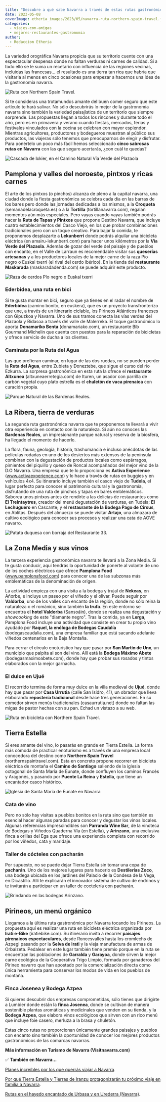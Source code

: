```yaml
---
title: "Descubre a qué sabe Navarra a través de estas rutas gastronómicas"
date: 2023-05-08
coverImage: etheria_images/2023/05/navarra-ruta-northern-spain-travel.jpg
categories: 
  - viajes-con-amigas
  - mejores-restaurantes-gastronomia
author: 
  - Redaccion Etheria
---
```


La variedad orográfica Navarra propicia que su territorio cuente con una espectacular 
despensa donde no faltan verduras ni carnes de calidad. Si a todo ello se le suma un 
recetario con influencia de las regiones vecinas, incluidas las francesas… el resultado 
es una tierra tan rica que habría que visitarla al menos en cinco ocasiones para empezar 
a hacernos una idea de la gastronomía navarra. 

![Ruta con Northern Spain Travel.](etheria_images/2023/05/navarra-ruta-northern-spain-travel.jpg "Ruta con Northern Spain Travel.")

Si te consideras una trotamundos amante del buen comer seguro que este artículo te hará 
salivar. No sólo descubrirás lo mejor de la gastronomía navarra sino también la variedad 
paisajística de un territorio que siempre sorprende. Las propuestas llegan a todos los 
rincones y durante todo el año, pero es en primavera y verano cuando fiestas, mercados, 
ferias y festivales vinculados con la cocina se celebran con mayor esplendor. Mientras 
agricultores, productores y bodegueros muestran al público sus productos, las viajeras 
sólo tenemos que preocuparnos de elegir y disfrutar. Para ponértelo un poco más fácil 
hemos seleccionado **cinco sabrosas rutas en Navarra** con las que seguro acertarás, 
¿con cuál te quedas? 

![Cascada de Ixkier, en el Camino Natural Vía Verde del Plazaola](etheria_images/2023/05/Via-Verde-Plazaola-Navarra.jpg "Cascada de Ixkier, en el Camino Natural Vía Verde del Plazaola. © Javier Campos/Turismo de Navarra")

## Pamplona y valles del noroeste, pintxos y ricas carnes

El arte de los pintxos (o pinchos) alcanza de pleno a la capital navarra, una ciudad 
donde la fiesta gastronómica se celebra cada día en las barras de los bares pero donde 
las jornadas dedicadas a los mismos, a la **Croqueta** (semanadelacroqueta.es) o a la 
**Tortilla** (tortillanavarra.com), regalan momentos aún más especiales. Pero vayas 
cuando vayas también podrás hacer la **Ruta de Tapas y Pintxos** que propone Destino 
Navarra, que incluye cuatro establecimientos del Casco Viejo, en los que probar 
combinaciones tradicionales pero con un toque creativo. Para bajar la comida, te 
proponemos desplazarte a **Lekunberri** donde podrás alquilar una bicicleta eléctrica 
(en amairu-lekunberri.com) para hacer unos kilómetros por la **Vía Verde del Plazaola**. 
Además de gozar del verde del paisaje y de pueblos con encanto, en el Valle de Larraun 
es recomendable visitar sus **queserías artesanas** y a los productores locales de la 
mejor carne de la raza Pío negro o Euskal txerri (el rival del cerdo ibérico). En la 
tienda del **restaurante Maskarada** (maskaradadenda.com) se puede adquirir este 
producto. 

![Raza de cerdos Pío negro o Euskal txerri](etheria_images/2023/05/cerdos-maskarada.jpg "Raza de cerdos Pío negro o Euskal txerri, en Maskarada")

### Ederbidea, una ruta en bici

Si te gusta montar en bici, seguro que ya tienes en el radar el nombre de **Ederbidea** 
(camino bonito, en euskera), que es un proyecto transfronterizo que une, a través de un 
itinerario ciclable, los Pirineos Atlánticos franceses con Gipuzkoa y Navarra. Uno de 
sus tramos conecta las vías verdes del Plazaola y Bidasoa a través del valle de 
Malerreka. El toque gastronómico lo aporta **Donamariko Benta** (donamariako.com), un 
restaurante Bib Gourmand Michelin que cuenta con puestos para la reparación de 
bicicletas y ofrece servicio de ducha a los clientes. 

### Caminata por la Ruta del Agua

Las que prefieran caminar, en lugar de las dos ruedas, no se pueden perder la **Ruta del 
Agua**, entre Zubieta y Doneztebe, que sigue el curso del río Ezkurra. La sorpresa 
gastronómica en esta ruta la ofrece el **restaurante** **Altxunea** 
(altxuneaerretegia.com) de Ituren, un asador con parrilla de carbón vegetal cuyo plato 
estrella es el **chuletón de vaca pirenaica** con curación propia. 

![Parque Natural de las Bardenas Reales.](etheria_images/2023/05/bardenas-reales-navarra.jpg "Parque Natural de las Bardenas Reales. © Sergio Padura/ Turismo de Navarra")

## La Ribera, tierra de verduras

La segunda ruta gastronómica navarra que te proponemos te llevará a vivir otra 
experiencia en contacto con la naturaleza. Si aún no conoces las **Bardenas Reales**, un 
impresionante parque natural y reserva de la biosfera, ha llegado el momento de hacerlo. 

La flora, fauna, geología, historia, trashumancia e incluso anécdotas de las películas 
rodadas en uno de los desiertos más extensos de la península combinan con la degustación 
de productos locales como espárragos, pimientos del piquillo y queso de Roncal 
acompañados del mejor vino de la D.O Navarra. Una empresa que te lo proporciona es 
**Activa Experience** (www.activaexperience.com) y lo hace a través de rutas en buggies 
y en vehículos 4x4. Su itinerario incluye también el casco viejo de **Tudela**, el lugar 
perfecto para conocer el patrimonio cultural y la gastronomía, disfrutando de una ruta 
de pinchos y tapas en bares emblemáticos. Saborea unos pintxos antes de rendirte a las 
delicias de restaurantes como **El Treintaytres**, creador del menú degustación de 
verduras, en Tudela; **El Lechuguero** en Cascante; y el **restaurante de la Bodega Pago 
de Cirsus**, en Ablitas. Después del almuerzo se puede visitar **Artajo**, una almazara 
de cultivo ecológico para conocer sus procesos y realizar una cata de AOVE navarro. 

![Patata duquesa con borraja del Restaurante 33.](etheria_images/2023/05/patata-duquesa-con-borraja.jpg "Patata duquesa con borraja del © Restaurante 33.")

## La Zona Media y sus vinos

La tercera experiencia gastronómica navarra te llevará a la Zona Media. Si te gusta 
conducir, aquí tendrás la oportunidad de ponerte al volante de uno de los coches 
eléctricos que ofrece **Pamplona Food** (www.pamplonafood.com) para conocer una de las 
subzonas más emblemáticas de la denominación de origen. 

La actividad empieza con una visita a la bodega y trujal de **Nekeas**, en Añorbe, e 
incluye un paseo por el viñedo y el olivar. Puede seguir por **Valdorba**, uno de los 
valles con encanto de la región, donde no sólo reina la naturaleza o el románico, sino 
también **la trufa**. En este entorno se encuentra el **hotel Valdorba** (Sansoáin), 
donde se realiza una degustación y _showcooking_ de este "diamante negro". Tras la 
comida, ya en **Lerga**, Pamplona Food incluye una actividad que consiste en crear tu 
propio vino ayudado por **Raquel, la enóloga de Bodegas Caudalía** 
(bodegascaudalia.com), una empresa familiar que está sacando adelante viñedos 
centenarios en la Baja Montaña. 

Para cerrar el círculo enoturístico hay que pasar por **San Martín de Unx**, un 
municipio que palpita al son del vino. Allí está la **Bodega Máximo Abete** 
(bodegasmaximoabete.com), donde hay que probar sus rosados y tintos elaborados con la 
mejor garnacha. 

### El dulce en Ujué

El recorrido termina de forma muy dulce en la villa medieval de **Ujué**, donde hay que 
pasar por **Casa Urrutia** (calle San Isidro, 41), un obrador que lleva elaborando 
**repostería tradicional** desde hace tres generaciones. En su comedor sirven menús 
tradicionales (casaurrutia.net) donde no faltan las migas de pastor hechas con su pan. 
Echad un vistazo a su web. 

![Ruta en bicicleta con Northern Spain Travel.](etheria_images/2023/05/navarra-northern-spain-travel.jpg "Ruta en bicicleta con © Northern Spain Travel.")

## Tierra Estella

Si eres amante del vino, lo pasarás en grande en Tierra Estella. La forma más cómoda de 
practicar enoturismo es a través de una empresa local conocedora del destino como 
**Northern Spain Travel** (northernspaintravel.com). Esta en concreto propone recorrer 
en bicicleta eléctrica de montaña el **Camino de Santiago** saliendo de la iglesia 
octogonal de Santa María de Eunate, donde confluyen los caminos Francés y Aragonés, y 
pasando por **Puente La Reina** y **Estella**, que tiene un encantador casco histórico. 

![Iglesia de Santa María de Eunate en Navarra](etheria_images/2023/05/Iglesia-santa-Maria-Eunate.jpg "Iglesia de Santa María de Eunate. © Francis Vaquero/ Turismo de Navarra")

### Cata de vino

Pero no sólo hay visitas a pueblos bonitos en la ruta sino que también es esencial hacer 
algunas paradas para conocer y degustar los vinos locales. Algunas referencias 
imprescindibles son **Parranda Wine Bar**, de la vinoteca de Bodegas y Viñedos Quaderna 
Vía (en Estella), y **Arinzano**, una exclusiva finca a orillas del Ega que ofrece una 
experiencia completa con recorrido por los viñedos, cata y maridaje. 

### Taller de cócteles con pacharán

Por supuesto, no se puede dejar Tierra Estella sin tomar una copa de **pacharán**. Uno 
de los mejores lugares para hacerlo es **Destilerías Zoco**, una bodega ubicada en los 
jardines del Palacio de la Condesa de la Vega, en Dicastillo. Allí te explicarán el 
innovador sistema de cultivo de endrinos y te invitarán a participar en un taller de 
coctelería con pacharán. 

![Brindando en las bodegas Arinzano.](etheria_images/2023/05/Arinzano-navarra.jpg "Brindando en las © bodegas Arinzano.")

## Pirineos, un menú orgánico

Llegamos a la última ruta gastronómica por Navarra tocando los Pirineos. La propuesta 
aquí es realizar una ruta en bicicleta eléctrica organizada por **Irati e-Bike** 
(iratiebike.com). Su itinerario invita a recorrer **paisajes pirenaicos 
espectaculares**, desde Roncesvalles hasta los cromlechs de Azpegi pasando por la 
**Selva de Irati** y la vieja manufactura de armas de Orbaizeta. Pedalear en este lugar 
también tiene premio porque en la ruta se encuentran las poblaciones de **Garralda** y 
**Garayoa**, donde sirven la mejor carne ecológica de la Cooperativa Trigo Limpio, 
formada por ganaderos del Pirineo navarro que han apostado por la comercialización 
directa como única herramienta para conservar los modos de vida en los pueblos de 
montaña. 

### Finca Josenea y Bodega Azpea

Si quieres descubrir dos empresas comprometidas, sólo tienes que dirigirte a Lumbier 
donde están la **finca Josenea**, donde se cultivan de manera sostenible plantas 
aromáticas y medicinales que venden en su tienda, y la **Bodega Azpea**, que elabora 
vinos ecológicos que sirven con un rico menú que incluye foie casero, merluza a la brasa 
y chuletón. 

Estas cinco rutas no proporcionan únicamente grandes paisajes y pueblos con encanto sino 
también la oportunidad de conocer los mejores productos gastronómicos de las comarcas 
navarras. 

**Más información en Turismo de Navarra (Visitnavarra.com)** 

✅ **También en Navarra...** 

[Planes increíbles por los que querrás viajar a 
Navarra](https://etheriamagazine.com/2021/12/23/planes-en-navarra-con-amigas/). 

[Por qué Tierra Estella y Tierras de Iranzu protagonizarán tu próximo viaje en familia a 
Navarra](https://etheriamagazine.com/2021/02/08/navarra-en-familia-tierra-estella-y-tierras-de-iranzu/). 

[Rutas en el hayedo encantado de Urbasa y en Urederra 
(Navarra)](https://etheriamagazine.com/2020/10/05/que-rutas-hacer-en-hayedo-de-urbasa-urederra-navarra/).
